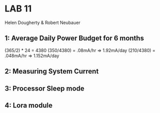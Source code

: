 # LAB 11
Helen Dougherty & Robert Neubauer

## 1: Average Daily Power Budget for 6 months
(365/2) * 24 = 4380
(350/4380) = .08mA/hr => 1.92mA/day
(210/4380) = .048mA/hr => 1.152mA/day
## 2: Measuring System Current

## 3: Processor Sleep mode

## 4: Lora module

